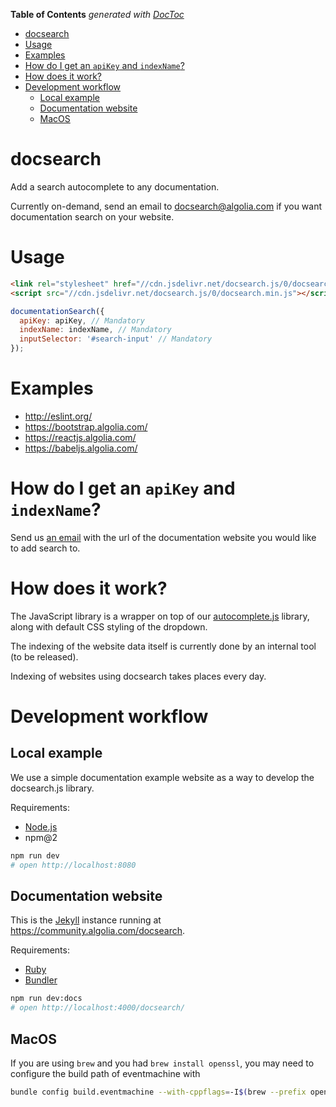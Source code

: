 <!-- START doctoc generated TOC please keep comment here to allow auto update -->
<!-- DON'T EDIT THIS SECTION, INSTEAD RE-RUN doctoc TO UPDATE -->
**Table of Contents**  *generated with [DocToc](https://github.com/thlorenz/doctoc)*

- [docsearch](#docsearch)
- [Usage](#usage)
- [Examples](#examples)
- [How do I get an `apiKey` and `indexName`?](#how-do-i-get-an-apikey-and-indexname)
- [How does it work?](#how-does-it-work)
- [Development workflow](#development-workflow)
  - [Local example](#local-example)
  - [Documentation website](#documentation-website)
  - [MacOS](#macos)

<!-- END doctoc generated TOC please keep comment here to allow auto update -->

# docsearch

Add a search autocomplete to any documentation.

Currently on-demand, send an email to [docsearch@algolia.com](mailto:docsearch@algolia.com)
if you want documentation search on your website.

<!-- START documentation.md -->
# Usage

```html
<link rel="stylesheet" href="//cdn.jsdelivr.net/docsearch.js/0/docsearch.min.css" />
<script src="//cdn.jsdelivr.net/docsearch.js/0/docsearch.min.js"></script>
```

```js
documentationSearch({
  apiKey: apiKey, // Mandatory
  indexName: indexName, // Mandatory
  inputSelector: '#search-input' // Mandatory
});
```

# Examples

- http://eslint.org/
- https://bootstrap.algolia.com/
- https://reactjs.algolia.com/
- https://babeljs.algolia.com/

# How do I get an `apiKey` and `indexName`?

Send us [an email](mailto:docsearch@algolia.com) with the url of
the documentation website you would like to add search to.

# How does it work?

The JavaScript library is a wrapper on top of our
[autocomplete.js](https://github.com/algolia/autocomplete.js) library, along
with default CSS styling of the dropdown.

The indexing of the website data itself is currently done by an internal tool (to be released).

Indexing of websites using docsearch takes places every day.

<!-- END documentation.md -->

# Development workflow

## Local example

We use a simple documentation example website as a way to develop the docsearch.js library.

Requirements:
- [Node.js](https://nodejs.org/en/)
- npm@2
 
```sh
npm run dev
# open http://localhost:8080
```

## Documentation website

This is the [Jekyll](https://jekyllrb.com/) instance running at https://community.algolia.com/docsearch.

Requirements:
- [Ruby](https://www.ruby-lang.org/en/)
- [Bundler](http://bundler.io/)

```sh
npm run dev:docs
# open http://localhost:4000/docsearch/
```

## MacOS

If you are using `brew` and you had `brew install openssl`, you may need to configure the build path of eventmachine with

```sh
bundle config build.eventmachine --with-cppflags=-I$(brew --prefix openssl)/include
```
